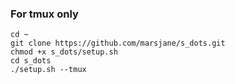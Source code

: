 ### For tmux only

```
cd ~
git clone https://github.com/marsjane/s_dots.git
chmod +x s_dots/setup.sh
cd s_dots
./setup.sh --tmux
```
